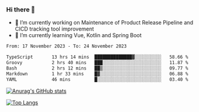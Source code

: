 ### Hi there 👋

- 🔭 I’m currently working on Maintenance of Product Release Pipeline and CICD tracking tool improvement
- 🌱 I’m currently learning Vue, Kotlin and Spring Boot

<!--START_SECTION:waka-->

```txt
From: 17 November 2023 - To: 24 November 2023

TypeScript       13 hrs 14 mins  ██████████████▓░░░░░░░░░░   58.66 %
Groovy           2 hrs 40 mins   ███░░░░░░░░░░░░░░░░░░░░░░   11.87 %
Bash             2 hrs 12 mins   ██▒░░░░░░░░░░░░░░░░░░░░░░   09.77 %
Markdown         1 hr 33 mins    █▓░░░░░░░░░░░░░░░░░░░░░░░   06.88 %
YAML             46 mins         █░░░░░░░░░░░░░░░░░░░░░░░░   03.40 %
```

<!--END_SECTION:waka-->

[![Anurag's GitHub stats](https://github-readme-stats.vercel.app/api?username=yunhao981&show_icons=true&theme=solarized-dark)](https://github.com/anuraghazra/github-readme-stats)

[![Top Langs](https://github-readme-stats.vercel.app/api/top-langs/?username=yunhao981&theme=solarized-dark&layout=compact)](https://github.com/anuraghazra/github-readme-stats)

<!--
**yunhao981/yunhao981** is a ✨ _special_ ✨ repository because its `README.md` (this file) appears on your GitHub profile.

Here are some ideas to get you started:

- 🔭 I’m currently working on Maintenance of Release Pipeline and CICD tracking tool improvement
- 🌱 I’m currently learning Vue, Kotlin and Spring Boot
- 👯 I’m looking to collaborate on ...
- 🤔 I’m looking for help with ...
- 💬 Ask me about ...
- 📫 How to reach me: ...
- 😄 Pronouns: ...
- ⚡ Fun fact: ...
-->


